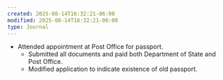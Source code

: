 ```yaml
---
created: 2025-08-14T16:32:21-06:00
modified: 2025-08-14T16:32:21-06:00
type: Journal
---
```


- Attended appointment at Post Office for
  passport.
  - Submitted all documents and paid both
    Department of State and Post Office.
  - Modified application to indicate
    existence of old passport.

<!-- EOF -->
